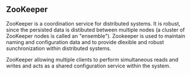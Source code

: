 ## ZooKeeper

ZooKeeper is a coordination service for distributed systems. It is robust, since the persisted data is distibuted between multiple nodes (a cluster of ZooKeeper nodes is called an "ensemble").
Zookeeper is used to maintain naming and configuration data and to provide dlexible and robust sunchronization within distributed systems.

ZooKeeper allowing multiple clients to perform simultaneous reads and writes and acts as a shared configuration service within the system.
